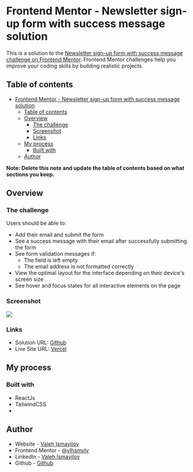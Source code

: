 # Frontend Mentor - Newsletter sign-up form with success message solution

This is a solution to the [Newsletter sign-up form with success message challenge on Frontend Mentor](https://www.frontendmentor.io/challenges/newsletter-signup-form-with-success-message-3FC1AZbNrv). Frontend Mentor challenges help you improve your coding skills by building realistic projects. 

## Table of contents

- [Frontend Mentor - Newsletter sign-up form with success message solution](#frontend-mentor---newsletter-sign-up-form-with-success-message-solution)
  - [Table of contents](#table-of-contents)
  - [Overview](#overview)
    - [The challenge](#the-challenge)
    - [Screenshot](#screenshot)
    - [Links](#links)
  - [My process](#my-process)
    - [Built with](#built-with)
  - [Author](#author)

**Note: Delete this note and update the table of contents based on what sections you keep.**

## Overview

### The challenge

Users should be able to:

- Add their email and submit the form
- See a success message with their email after successfully submitting the form
- See form validation messages if:
  - The field is left empty
  - The email address is not formatted correctly
- View the optimal layout for the interface depending on their device's screen size
- See hover and focus states for all interactive elements on the page

### Screenshot

![](https://i.ibb.co/nwC3QMq/Screenshot-2023-09-04-at-18-11-08.png)
### Links

- Solution URL: [Github](https://github.com/vlhsmylv/newsletter-sign-up)
- Live Site URL: [Vercel](https://newsletter-sign-up-vlhsmylv.vercel.app)

## My process

### Built with

- ReactJs
- TailwindCSS
- 
## Author

- Website - [Valeh Ismayilov](https://valehismayilov.vercel.app)
- Frontend Mentor - [@vlhsmylv](https://www.frontendmentor.io/profile/vlhsmylv)
- LinkedIn - [Valeh Ismayilov](https://www.linkedin.com/in/vismayilov)
- Github - [Github](https://github.com/vlhsmylv)
